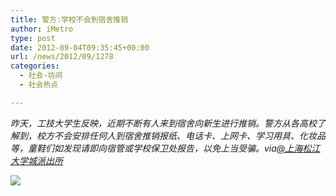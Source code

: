 ```yaml
---
title: 警方:学校不会到宿舍推销
author: iMetro
type: post
date: 2012-09-04T09:35:45+00:00
url: /news/2012/09/1278
categories:
  - 社会-坊间
  - 社会热点

---
```

_昨天，工技大学生反映，近期不断有人来到宿舍向新生进行推销。警方从各高校了解到，校方不会安排任何人到宿舍推销报纸、电话卡、上网卡、学习用具、化妆品等，童鞋们如发现请即向宿管或学校保卫处报告，以免上当受骗。via[@上海松江大学城派出所][1]_

![][2]

 [1]: mailto:via@上海松江大学城派出所
 [2]: http://ww1.sinaimg.cn/bmiddle/7519b8b5jw1dwkmb52up2j.jpg